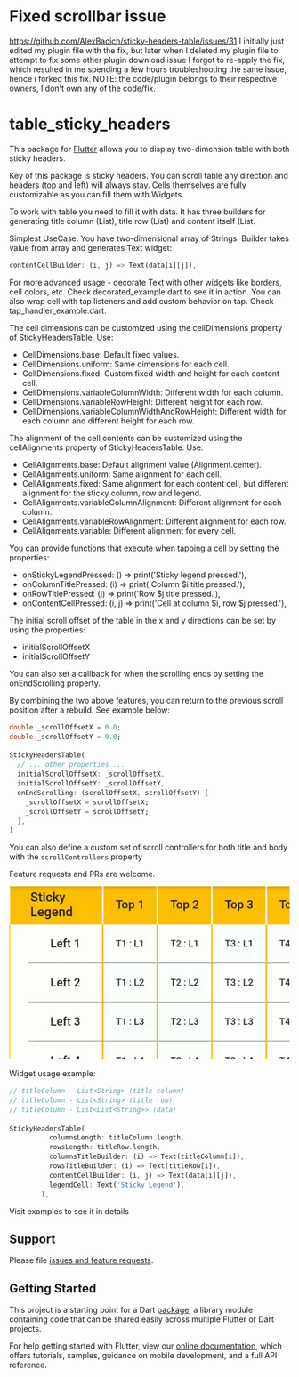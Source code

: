 # Fixed scrollbar issue
https://github.com/AlexBacich/sticky-headers-table/issues/31
I initially just edited my plugin file with the fix, but later when I deleted my plugin file to attempt to fix some other plugin download issue I forgot to re-apply the fix, which resulted in me spending a few hours troubleshooting the same issue, hence i forked this fix. NOTE: the code/plugin belongs to their respective owners, I don't own any of the code/fix. 
# table_sticky_headers

This package for [Flutter](https://flutter.io) allows you to display two-dimension table with both sticky headers.

Key of this package is sticky headers. You can scroll table any direction and headers (top and left) will always stay. 
Cells themselves are fully customizable as you can fill them with Widgets. 

To work with table you need to fill it with data. It has three builders for generating title column (List<Widget>), title row (List<Widget>) and content itself (List<Widget>.

Simplest UseCase. You have two-dimensional array of Strings. Builder takes value from array and generates Text widget: 
```dart
contentCellBuilder: (i, j) => Text(data[i][j]),
```

For more advanced usage - decorate Text with other widgets like borders, cell colors, etc. Check decorated_example.dart to see it in action.
You can also wrap cell with tap listeners and add custom behavior on tap. Check tap_handler_example.dart.

The cell dimensions can be customized using the cellDimensions property of StickyHeadersTable. Use:
- CellDimensions.base: Default fixed values.
- CellDimensions.uniform: Same dimensions for each cell.
- CellDimensions.fixed: Custom fixed width and height for each content cell.
- CellDimensions.variableColumnWidth: Different width for each column.
- CellDimensions.variableRowHeight: Different height for each row.
- CellDimensions.variableColumnWidthAndRowHeight: Different width for each column and different height for each row.

The alignment of the cell contents can be customized using the cellAlignments property of StickyHeadersTable. Use:
- CellAlignments.base: Default alignment value (Alignment.center).
- CellAlignments.uniform: Same alignment for each cell.
- CellAlignments.fixed: Same alignment for each content cell, but different alignment for the sticky column, row and legend.
- CellAlignments.variableColumnAlignment: Different alignment for each column.
- CellAlignments.variableRowAlignment: Different alignment for each row.
- CellAlignments.variable: Different alignment for every cell.

You can provide functions that execute when tapping a cell by setting the properties:
- onStickyLegendPressed: () => print('Sticky legend pressed.'),
- onColumnTitlePressed: (i) => print('Column $i title pressed.'),
- onRowTitlePressed: (j) => print('Row $j title pressed.'),
- onContentCellPressed: (i, j) => print('Cell at column $i, row $j pressed.'),

The initial scroll offset of the table in the x and y directions can be set by using the properties:
- initialScrollOffsetX
- initialScrollOffsetY

You can also set a callback for when the scrolling ends by setting the onEndScrolling property.

By combining the two above features, you can return to the previous scroll position after a rebuild. See example below:

```dart
double _scrollOffsetX = 0.0;
double _scrollOffsetY = 0.0;

StickyHeadersTable(
  // ... other properties ...
  initialScrollOffsetX: _scrollOffsetX,
  initialScrollOffsetY: _scrollOffsetY,
  onEndScrolling: (scrollOffsetX, scrollOffsetY) {
    _scrollOffsetX = scrollOffsetX;
    _scrollOffsetY = scrollOffsetY;
  },
)
```

You can also define a custom set of scroll controllers for both title and body with the ```scrollControllers``` property
  
Feature requests and PRs are welcome.  

![Examples](https://github.com/AlexBacich/sticky-headers-table/blob/master/example/sticky_demo.gif?raw=true)

Widget usage example:
```dart
// titleColumn - List<String> (title column)
// titleColumn - List<String> (title row)
// titleColumn - List<List<String>> (data)

StickyHeadersTable(
          columnsLength: titleColumn.length,
          rowsLength: titleRow.length,
          columnsTitleBuilder: (i) => Text(titleColumn[i]),
          rowsTitleBuilder: (i) => Text(titleRow[i]),
          contentCellBuilder: (i, j) => Text(data[i][j]),
          legendCell: Text('Sticky Legend'),
        ),
```

Visit examples to see it in details

## Support

Please file [issues and feature requests](https://github.com/AlexBacich/sticky-headers-table).

## Getting Started

This project is a starting point for a Dart
[package](https://flutter.dev/developing-packages/),
a library module containing code that can be shared easily across
multiple Flutter or Dart projects.

For help getting started with Flutter, view our 
[online documentation](https://flutter.dev/docs), which offers tutorials, 
samples, guidance on mobile development, and a full API reference.
